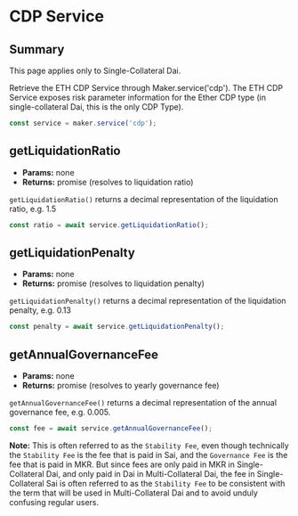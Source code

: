 # CDP Service

## Summary

This page applies only to Single-Collateral Dai.

Retrieve the ETH CDP Service through Maker.service\('cdp'\). The ETH CDP Service exposes risk parameter information for the Ether CDP type \(in single-collateral Dai, this is the only CDP Type\).

```javascript
const service = maker.service('cdp');
```

## getLiquidationRatio

* **Params:** none
* **Returns:** promise \(resolves to liquidation ratio\)

`getLiquidationRatio()` returns a decimal representation of the liquidation ratio, e.g. 1.5

```javascript
const ratio = await service.getLiquidationRatio();
```

## getLiquidationPenalty

* **Params:** none
* **Returns:** promise \(resolves to liquidation penalty\)

`getLiquidationPenalty()` returns a decimal representation of the liquidation penalty, e.g. 0.13

```javascript
const penalty = await service.getLiquidationPenalty();
```

## getAnnualGovernanceFee

* **Params:** none
* **Returns:** promise \(resolves to yearly governance fee\)

`getAnnualGovernanceFee()` returns a decimal representation of the annual governance fee, e.g. 0.005.

```javascript
const fee = await service.getAnnualGovernanceFee();
```

**Note:** This is often referred to as the `Stability Fee`, even though technically the `Stability Fee` is the fee that is paid in Sai, and the `Governance Fee` is the fee that is paid in MKR. But since fees are only paid in MKR in Single-Collateral Dai, and only paid in Dai in Multi-Collateral Dai, the fee in Single-Collateral Sai is often referred to as the `Stability Fee` to be consistent with the term that will be used in Multi-Collateral Dai and to avoid unduly confusing regular users.

